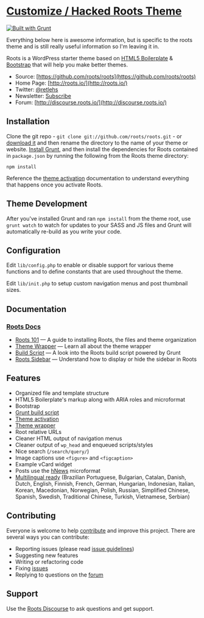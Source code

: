 # [ Customize / Hacked Roots Theme](http://roots.io/)

[![Built with Grunt](https://cdn.gruntjs.com/builtwith.png)](http://gruntjs.com/)

Everything below here is awesome information, but is specific to the roots theme and is still really useful information so I'm leaving it in.

Roots is a WordPress starter theme based on [HTML5 Boilerplate](http://html5boilerplate.com/) & [Bootstrap](http://getbootstrap.com/) that will help you make better themes.

* Source: [https://github.com/roots/roots](https://github.com/roots/roots)
* Home Page: [http://roots.io/](http://roots.io/)
* Twitter: [@retlehs](https://twitter.com/retlehs)
* Newsletter: [Subscribe](http://roots.io/subscribe/)
* Forum: [http://discourse.roots.io/](http://discourse.roots.io/)

## Installation

Clone the git repo - `git clone git://github.com/roots/roots.git` - or [download it](https://github.com/roots/roots/zipball/master) and then rename the directory to the name of your theme or website. [Install Grunt](http://gruntjs.com/getting-started), and then install the dependencies for Roots contained in `package.json` by running the following from the Roots theme directory:

```
npm install
```

Reference the [theme activation](http://roots.io/roots-101/#theme-activation) documentation to understand everything that happens once you activate Roots.

## Theme Development

After you've installed Grunt and ran `npm install` from the theme root, use `grunt watch` to watch for updates to your SASS and JS files and Grunt will automatically re-build as you write your code.

## Configuration

Edit `lib/config.php` to enable or disable support for various theme functions and to define constants that are used throughout the theme.

Edit `lib/init.php` to setup custom navigation menus and post thumbnail sizes.

## Documentation

### [Roots Docs](http://roots.io/docs/)

* [Roots 101](http://roots.io/roots-101/) — A guide to installing Roots, the files and theme organization
* [Theme Wrapper](http://roots.io/an-introduction-to-the-roots-theme-wrapper/) — Learn all about the theme wrapper
* [Build Script](http://roots.io/using-grunt-for-wordpress-theme-development/) — A look into the Roots build script powered by Grunt
* [Roots Sidebar](http://roots.io/the-roots-sidebar/) — Understand how to display or hide the sidebar in Roots

## Features

* Organized file and template structure
* HTML5 Boilerplate's markup along with ARIA roles and microformat
* Bootstrap
* [Grunt build script](http://roots.io/using-grunt-for-wordpress-theme-development/)
* [Theme activation](http://roots.io/roots-101/#theme-activation)
* [Theme wrapper](http://roots.io/an-introduction-to-the-roots-theme-wrapper/)
* Root relative URLs
* Cleaner HTML output of navigation menus
* Cleaner output of `wp_head` and enqueued scripts/styles
* Nice search (`/search/query/`)
* Image captions use `<figure>` and `<figcaption>`
* Example vCard widget
* Posts use the [hNews](http://microformats.org/wiki/hnews) microformat
* [Multilingual ready](http://roots.io/wpml/) (Brazilian Portuguese, Bulgarian, Catalan, Danish, Dutch, English, Finnish, French, German, Hungarian, Indonesian, Italian, Korean, Macedonian, Norwegian, Polish, Russian, Simplified Chinese, Spanish, Swedish, Traditional Chinese, Turkish, Vietnamese, Serbian)

## Contributing

Everyone is welcome to help [contribute](CONTRIBUTING.md) and improve this project. There are several ways you can contribute:

* Reporting issues (please read [issue guidelines](https://github.com/necolas/issue-guidelines))
* Suggesting new features
* Writing or refactoring code
* Fixing [issues](https://github.com/roots/roots/issues)
* Replying to questions on the [forum](http://discourse.roots.io/)

## Support

Use the [Roots Discourse](http://discourse.roots.io/) to ask questions and get support.
